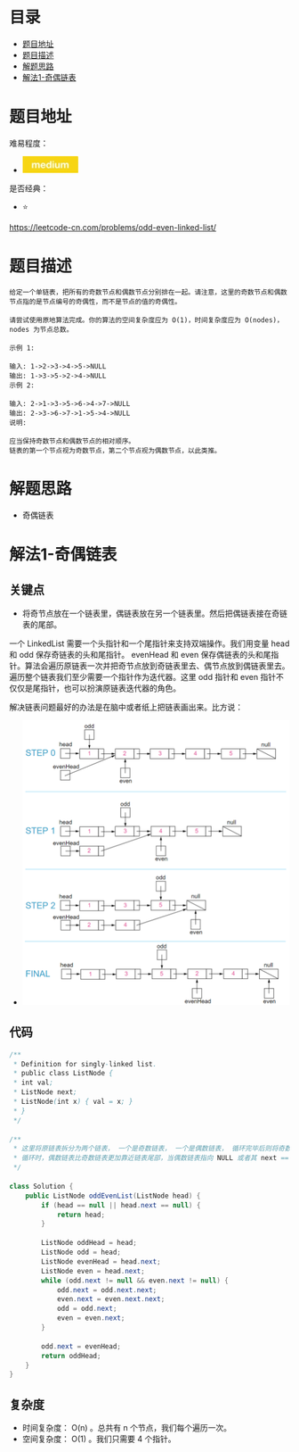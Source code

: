 # 目录
* [题目地址](#题目地址)
* [题目描述](#题目描述)
* [解题思路](#解题思路)
* [解法1-奇偶链表](#解法1-奇偶链表)



# 题目地址
难易程度：
- ![medium.jpg](../.images/medium.jpg)

是否经典：
- ⭐️

https://leetcode-cn.com/problems/odd-even-linked-list/

# 题目描述
```$xslt
给定一个单链表，把所有的奇数节点和偶数节点分别排在一起。请注意，这里的奇数节点和偶数节点指的是节点编号的奇偶性，而不是节点的值的奇偶性。

请尝试使用原地算法完成。你的算法的空间复杂度应为 O(1)，时间复杂度应为 O(nodes)，nodes 为节点总数。

示例 1:

输入: 1->2->3->4->5->NULL
输出: 1->3->5->2->4->NULL
示例 2:

输入: 2->1->3->5->6->4->7->NULL 
输出: 2->3->6->7->1->5->4->NULL
说明:

应当保持奇数节点和偶数节点的相对顺序。
链表的第一个节点视为奇数节点，第二个节点视为偶数节点，以此类推。
```


# 解题思路
- 奇偶链表


# 解法1-奇偶链表
## 关键点
- 将奇节点放在一个链表里，偶链表放在另一个链表里。然后把偶链表接在奇链表的尾部。

一个 LinkedList 需要一个头指针和一个尾指针来支持双端操作。我们用变量 head 和 odd 保存奇链表的头和尾指针。 evenHead 和 even 保存偶链表的头和尾指针。算法会遍历原链表一次并把奇节点放到奇链表里去、偶节点放到偶链表里去。遍历整个链表我们至少需要一个指针作为迭代器。这里 odd 指针和 even 指针不仅仅是尾指针，也可以扮演原链表迭代器的角色。

解决链表问题最好的办法是在脑中或者纸上把链表画出来。比方说：

- ![](../.images/2020/00bd1d974b5a2e6d7d4faf0d5baad1c691f4ed8963cb1b7133d1112bad4c5e86-image.png)

## 代码
```Java
/**
 * Definition for singly-linked list.
 * public class ListNode {
 * int val;
 * ListNode next;
 * ListNode(int x) { val = x; }
 * }
 */

/**
 * 这里将原链表拆分为两个链表， 一个是奇数链表， 一个是偶数链表， 循环完毕后则将奇数链表的尾部与偶数链表头部相连。
 * 循环时，偶数链表比奇数链表更加靠近链表尾部，当偶数链表指向 NULL 或者其 next == NULL 代表偶数链表循环结束，并且后方也不再有奇数链表，循环结束.
 */

class Solution {
    public ListNode oddEvenList(ListNode head) {
        if (head == null || head.next == null) {
            return head;
        }

        ListNode oddHead = head;
        ListNode odd = head;
        ListNode evenHead = head.next;
        ListNode even = head.next;
        while (odd.next != null && even.next != null) {
            odd.next = odd.next.next;
            even.next = even.next.next;
            odd = odd.next;
            even = even.next;
        }

        odd.next = evenHead;
        return oddHead;
    }
}
```


## 复杂度
- 时间复杂度： O(n) 。总共有 n 个节点，我们每个遍历一次。
- 空间复杂度： O(1) 。我们只需要 4 个指针。